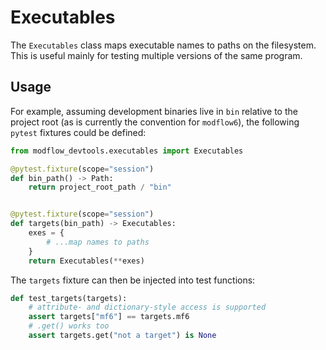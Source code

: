 # Executables

The `Executables` class maps executable names to paths on the filesystem. This is useful mainly for testing multiple versions of the same program.

## Usage

For example, assuming development binaries live in `bin` relative to the project root (as is currently the convention for `modflow6`), the following `pytest` fixtures could be defined:

```python
from modflow_devtools.executables import Executables

@pytest.fixture(scope="session")
def bin_path() -> Path:
    return project_root_path / "bin"


@pytest.fixture(scope="session")
def targets(bin_path) -> Executables:
    exes = {
        # ...map names to paths
    }
    return Executables(**exes)
```

The `targets` fixture can then be injected into test functions:

```python
def test_targets(targets):
    # attribute- and dictionary-style access is supported
    assert targets["mf6"] == targets.mf6
    # .get() works too
    assert targets.get("not a target") is None
```
